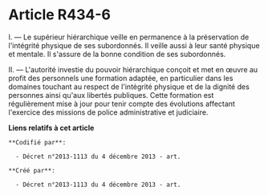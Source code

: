 # Article R434-6

I. ― Le supérieur hiérarchique veille en permanence à la préservation de l'intégrité physique de ses subordonnés. Il veille
aussi à leur santé physique et mentale. Il s'assure de la bonne condition de ses subordonnés.

II. ― L'autorité investie du pouvoir hiérarchique conçoit et met en œuvre au profit des personnels une formation adaptée, en
particulier dans les domaines touchant au respect de l'intégrité physique et de la dignité des personnes ainsi qu'aux
libertés publiques. Cette formation est régulièrement mise à jour pour tenir compte des évolutions affectant l'exercice des
missions de police administrative et judiciaire.

**Liens relatifs à cet article**

	**Codifié par**:

	  - Décret n°2013-1113 du 4 décembre 2013 - art.

	**Créé par**:

	  - Décret n°2013-1113 du 4 décembre 2013 - art.

